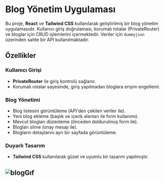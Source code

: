# Blog Yönetim Uygulaması

Bu proje, **React** ve **Tailwind CSS** kullanılarak geliştirilmiş bir blog yönetim uygulamasıdır. Kullanıcı giriş doğrulaması, korumalı rotalar (PrivateRouter) ve bloglar için CRUD işlemlerini içermektedir. Veriler için `dummyjson` üzerinden sahte bir API kullanılmaktadır.

## Özellikler

### Kullanıcı Girişi
- **PrivateRouter** ile giriş kontrolü sağlanır.
- Korumalı rotalar sayesinde, giriş yapılmadan bloglara erişim engellenir.

### Blog Yönetimi
- Blog listesini görüntüleme (API'den çekilen veriler ile).
- Yeni blog ekleme (başlık ve içerik alanları ile form kullanımı).
- Mevcut blogları düzenleme (önceden doldurulmuş form ile).
- Blogları silme (onay mesajı ile).
- Blogların detaylarını ayrı bir sayfada görüntüleme.

### Duyarlı Tasarım
- **Tailwind CSS** kullanılarak güzel ve uyumlu bir tasarım yapılmıştır.

 ## <img src="./public/reactblog-gif.gif"  alt="blogGıf">



